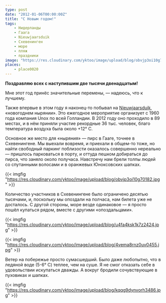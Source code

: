 ```yaml
---
type: post
date: "2012-01-06T00:00:00Z"
title: "С Новым годом!"
tags:
    - Нидерланды
    - Гаага
    - Nieuwjaarsduik
    - Схевенинген
    - море
    - пляж
    - праздники
image: "https://res.cloudinary.com/yktoo/image/upload/blog/obvjp3oi10g70182.jpg"
places:
    - place0020
---
```


**Поздравляю всех с наступившим две тысячи двенадцатым!**

Мне этот год принёс значительные перемены, — надеюсь, что к лучшему.

<!--more-->

Также впервые в этом году я наконец-то побывал на [Nieuwjaarsduik](http://www.unox.nl/nl/event/nieuwjaarsduik), «новогоднем нырянии». Это ежегодное мероприятие организует с 1960 года компания Unox по всей Голландии. В 2012 году оно проходило в 89 местах, и в нём приняли участие рекордные 36 тыс. человек, благо температура воздуха была около +12° C.

Основное же место для «ныряния» — пирс в Гааге, точнее в Схевенингене. Мы выехали вовремя, и приехали в общем-то тоже, но найти свободный паркинг поблизости оказалось совершенно нереально — пришлось парковаться в порту, и оттуда пешком добираться до пирса, что заняло около получаса. Навстречу нам брели толпы людей со спутанными волосами и в оранжевых Юноксовских шапках.

{{< imgfig "https://res.cloudinary.com/yktoo/image/upload/blog/obvjp3oi10g70182.jpg" >}}

Количество участников в Схевенингене было ограничено десятью тысячами, и, поскольку мы опоздали на полчаса, нам билета уже не досталось. С другой стороны, море везде одинаковое — я просто пошёл купаться рядом, вместе с другими «опоздальцами».

{{< imgfig "https://res.cloudinary.com/yktoo/image/upload/blog/u4fa4ksk1k7z2424.jpg" >}}

{{< imgfig "https://res.cloudinary.com/yktoo/image/upload/blog/4vema8rnz0uv0455.jpg" >}}

Ветер на побережье просто сумасшедший. Было даже любопытно, что в ледяной воде (5-6° C) теплее, чем на суше. Я не смог отказать себе в удовольствии искупаться дважды. А вокруг бродили сочувствующие в пуховиках и шапках.

{{< imgfig "https://res.cloudinary.com/yktoo/image/upload/blog/kqqg9dynvorh3486.jpg" >}}
